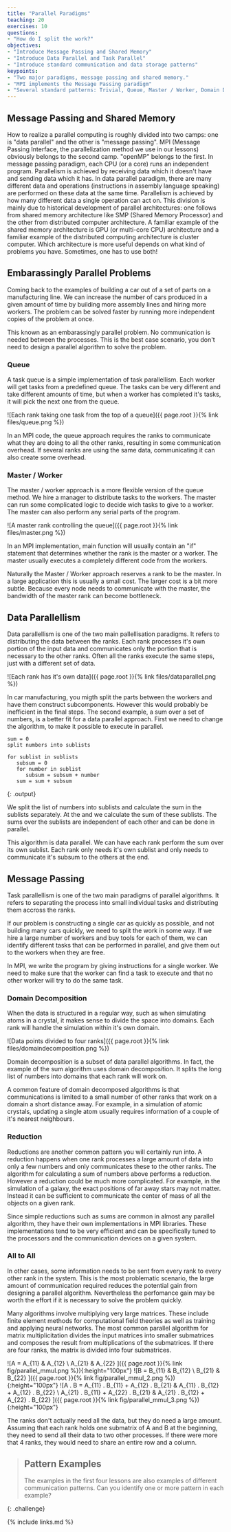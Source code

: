 ```yaml
---
title: "Parallel Paradigms"
teaching: 20
exercises: 10
questions:
- "How do I split the work?"
objectives:
- "Introduce Message Passing and Shared Memory"
- "Introduce Data Parallel and Task Parallel"
- "Introduce standard communication and data storage patterns"
keypoints:
- "Two major paradigms, message passing and shared memory."
- "MPI implements the Message Passing paradigm"
- "Several standard patterns: Trivial, Queue, Master / Worker, Domain Decomposition, All-to-All"
---
```


## Message Passing and Shared Memory

How to realize a parallel computing is roughly divided into two camps: one is "data parallel" and the other is "message passing". MPI (Message Passing Interface, the parallelization method we use in our lessons) obviously belongs to the second camp. "openMP" belongs to the first. In message passing paradigm, each CPU (or a core) runs an independent program. Parallelism is achieved by receiving data which it doesn't have and sending data which it has. In data parallel paradigm, there are many different data and operations (instructions in assembly language speaking) are performed on these data at the same time. Parallelism is achieved by how many different data a single operation can act on. This division is mainly due to historical development of parallel architectures: one follows from shared memory architecture like SMP (Shared Memory Processor) and the other from distributed computer architecture. A familiar example of the shared memory architecture is GPU (or multi-core CPU) architecture and a familiar example of the distributed computing architecture is cluster computer. Which architecture is more useful depends on what kind of problems you have. Sometimes, one has to use both!

## Embarassingly Parallel Problems

Coming back to the examples of building a car out of a set of parts on a manufacturing line.
We can increase the number of cars produced in a given amount of time by building more assembly
lines and hiring more workers. The problem can be solved faster by running more independent
copies of the problem at once.

This known as an embarassingly parallel problem. No communication is needed between the processes.
This is the best case scenario, you don't need to design a parallel algorithm to solve the
problem.

### Queue

A task queue is a simple implementation of task parallellism.
Each worker will get tasks from a predefined queue.
The tasks can be very different and take different amounts of time,
but when a worker has completed it's tasks, it will pick the next one
from the queue.

![Each rank taking one task from the top of a queue]({{ page.root }}{% link files/queue.png %})

In an MPI code,
the queue approach requires the ranks to communicate what they are doing to
all the other ranks, resulting in some communication overhead.
If several ranks are using the same data, communicating it can also create
some overhead.

### Master / Worker

The master / worker approach is a more flexible version of the queue method.
We hire a manager to distribute tasks to the workers.
The master can run some complicated logic to decide wich tasks to give to a
worker.
The master can also perform any serial parts of the program.

![A master rank controlling the queue]({{ page.root }}{% link files/master.png %})

In an MPI implementation, main function will usually contain an "if"
statement that determines whether the rank is the master or a worker.
The master usually executes a completely different code from the workers.

Naturally the Master / Worker approach reserves a rank to be the master.
In a large application this is usually a small cost.
The larger cost is a bit more subtle. Because every node needs to communicate with
the master, the bandwidth of the master rank can become bottleneck.


## Data Parallellism

Data parallellism is one of the two main pallellisation paradigms. It refers to distributing
the data between the ranks. Each rank processes it's own portion of the input data and
communicates only the portion that is necessary to the other ranks.
Often all the ranks execute the same steps, just with a different set of data.

![Each rank has it's own data]({{ page.root }}{% link files/dataparallel.png %})

In car manufacturing, you migth split the parts between the workers and have them construct
subcomponents. However this would probably be inefficient in the final steps.
The second example, a sum over a set of numbers, is a better fit for a data parallel approach.
First we need to change the algorithm, to make it possible to execute in parallel.

~~~
sum = 0
split numbers into sublists

for sublist in sublists
   subsum = 0
   for number in sublist
      subsum = subsum + number
   sum = sum + subsum
~~~
{: .output}

We split the list of numbers into sublists and calculate the sum in the sublists separately.
At the and we calculate the sum of these sublists.
The sums over the sublists are independent of each other and can be done in parallel.

This algorithm is data parallel. We can have each rank perform the sum over its own sublist.
Each rank only needs it's own sublist and only needs to communicate it's subsum to the others
at the end.

## Message Passing

Task parallellism is one of the two main paradigms of parallel algorithms.
It refers to separating the process into small individual tasks and distributing
them accross the ranks.

If our problem is constructing a single car as quickly as possible, and not building many
cars quickly, we need to split the work in some way.
If we hire a large number of workers and buy tools for each of them,
we can identify different tasks that can be performed in parallel,
and give them out to the workers when they are free.

In MPI, we write the program by giving instructions for a single worker.
We need to make sure that the worker can find a task to execute and that
no other worker will try to do the same task.


### Domain Decomposition

When the data is structured in a regular way, such as when
simulating atoms in a crystal, it makes sense to divide the space
into domains. Each rank will handle the simulation within it's
own domain.

![Data points divided to four ranks]({{ page.root }}{% link files/domaindecomposition.png %})

Domain decomposition is a subset of data parallel algorithms.
In fact, the example of the sum algorithm uses domain decomposition.
It splits the long list of numbers into domains that each rank will work on.

A common feature of domain decomposed algorithms is that communications is limited to a small number
of other ranks that work on a domain a short distance away.
For example, in a simulation of atomic crystals, updating a single atom usually requires information 
of a couple of it's nearest neighbours.


### Reduction

Reductions are another common pattern you will certainly run into.
A reduction happens when one rank processes a large amount of data into only a few numbers
and only communicates these to the other ranks.
The algorithm for calculating a sum of numbers above performs a reduction.
However a reduction could be much more complicated. For example, in the simulation of a
galaxy, the exact positions of far away stars may not matter.
Instead it can be sufficient to communicate the center of mass of all the objects on a
given rank.

Since simple reductions such as sums are common in almost any parallel algorithm, they have
their own implementations in MPI libraries.
These implementations tend to be very efficient and can be specifically tuned to the processors
and the communication devices on a given system.

### All to All

In other cases, some information needs to be sent from every rank to every other rank
in the system.
This is the most problematic scenario, the large amount of communication required reduces the
potential gain from designing a parallel algorithm.
Nevertheless the perfomance gain may be worth the effort if it is necessary to solve the
problem quickly.

Many algorithms involve multiplying very large matrices.
These include finite element methods for computational field theories as well as
training and applying neural networks.
The most common parallel algorithm for matrix multiplicitation divides
the input matrices into smaller submatrices and composes the result from
multiplications of the submatrices.
If there are four ranks, the matrix is divided into four submatrices.

![A = A_{11} & A_{12} \\ A_{21} & A_{22} ]({{ page.root }}{% link fig/parallel_mmul.png %}){:height="100px"}
![B = B_{11} & B_{12} \\ B_{21} & B_{22} ]({{ page.root }}{% link fig/parallel_mmul_2.png %}){:height="100px"}
![A . B = A_{11} . B_{11} + A_{12} . B_{21} & A_{11} . B_{12} + A_{12} . B_{22} \\  A_{21} . B_{11} + A_{22} . B_{21} & A_{21} . B_{12} + A_{22} . B_{22} ]({{ page.root }}{% link fig/parallel_mmul_3.png %}){:height="100px"}

The ranks don't actually need all the data, but they do need a large amount.
Assuming that each rank holds one submatrix of A and B at the beginning, they need
to send all their data to two other processes.
If there were more that 4 ranks, they would need to share an entire row and a column.

> ## Pattern Examples
>
> The examples in the first four lessons are also examples of different communication
> patterns. Can you identify one or more pattern in each example?
>
{: .challenge}




{% include links.md %}

